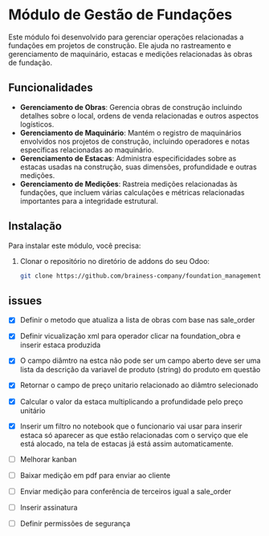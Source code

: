 # Módulo de Gestão de Fundações

Este módulo foi desenvolvido para gerenciar operações relacionadas a fundações em projetos de construção. Ele ajuda no rastreamento e gerenciamento de maquinário, estacas e medições relacionadas às obras de fundação.

## Funcionalidades

- **Gerenciamento de Obras**: Gerencia obras de construção incluindo detalhes sobre o local, ordens de venda relacionadas e outros aspectos logísticos.
- **Gerenciamento de Maquinário**: Mantém o registro de maquinários envolvidos nos projetos de construção, incluindo operadores e notas específicas relacionadas ao maquinário.
- **Gerenciamento de Estacas**: Administra especificidades sobre as estacas usadas na construção, suas dimensões, profundidade e outras medições.
- **Gerenciamento de Medições**: Rastreia medições relacionadas às fundações, que incluem várias calculações e métricas relacionadas importantes para a integridade estrutural.

## Instalação

Para instalar este módulo, você precisa:

1. Clonar o repositório no diretório de addons do seu Odoo:
   ```bash
   git clone https://github.com/brainess-company/foundation_management.git

## issues
- [x] Definir o metodo que atualiza a lista de obras com base nas sale_order 
- [x] Definir vicualização xml para operador clicar na foundation_obra e inserir estaca produzida
- [x] O campo diâmtro na estca não pode ser um campo aberto deve ser uma lista da descrição da variavel de produto (string) do produto em questão
- [x] Retornar o campo de preço unitario relacionado ao diâmtro selecionado
- [x] Calcular o valor da estaca multiplicando a profundidade pelo preço unitário
- [x] Inserir um filtro no notebook que o funcionario vai usar para inserir estaca só aparecer as que estão relacionadas com o serviço que ele está alocado, na tela de estacas já está assim automaticamente.
- [ ] Melhorar kanban
- [ ] Baixar medição em pdf para enviar ao cliente
- [ ] Enviar medição para conferência de terceiros igual a sale_order
- [ ] Inserir assinatura
- [ ] Definir permissões de segurança

